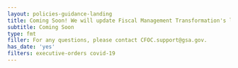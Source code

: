 ```yaml
---
layout: policies-guidance-landing
title: Coming Soon! We will update Fiscal Management Transformation's latest news here. Stay tuned for the latest updates!
subtitle: Coming Soon
type: fmt
filler: For any questions, please contact CFOC.support@gsa.gov.
has_date: 'yes'
filters: executive-orders covid-19
---
```


